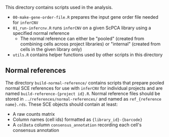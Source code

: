 This directory contains scripts used in the analysis.

* `00-make-gene-order-file.R` prepares the input gene order file needed for `inferCNV`
* `01_run-infercnv.R` runs `inferCNV` on a given ScPCA library using a specified normal reference
  * The normal reference can either be "pooled" (created from combining cells across project libraries) or "internal" (created from cells in the given library only)
* `utils.R` contains helper functions used by other scripts in this directory

## Normal references

The directory `build-normal-reference/` contains scripts that prepare pooled normal SCE references for use with `inferCNV` for individual projects and are named `build-reference-{project id}.R`.
Normal reference files should be stored in `../references/normal-references/` and named as `ref_{reference name}.rds`.
These SCE objects should contain at least:

* A raw counts matrix
* Column names (cell ids) formatted as `{library_id}-{barcode}`
* A `colData` column `consensus_annotation` recording each cell's consensus annotation
